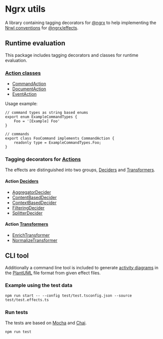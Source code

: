 # Ngrx utils
A library containing tagging decorators for [@ngrx] to help implementing the
[Nrwl conventions][nrwl.io] for [@ngrx/effects].

## Runtime evaluation
This package includes tagging decorators and classes for runtime evaluation.

### [Action classes][Categories of Actions]
* [CommandAction][Command]
* [DocumentAction][Document]
* [EventAction][Event]

Usage example:
```:typescript
// command types as string based enums
export enum ExampleCommandTypes {
    Foo = '[Example] Foo'
}

// commands
export class FooCommand implements CommandAction {
    readonly type = ExampleCommandTypes.Foo;
}
```

### Tagging decorators for [Actions][@ngrx/actions]
The effects are distinguished into two groups, [Deciders] and [Transformers].

#### Action [Deciders]
* [AggregatorDecider]
* [ContentBasedDecider]
* [ContextBasedDecider]
* [FilteringDecider]
* [SplitterDecider]

#### Action [Transformers]
* [EnrichTransformer]
* [NormalizeTransformer]

## CLI tool
Additionally a command line tool is included to generate [activity diagrams][Activity diagram]
in the [PlantUML] file format from given effect files.

### Example using the test data
`npm run start -- --config test/test.tsconfig.json --source test/test.effects.ts`

### Run tests
The tests are based on [Mocha] and [Chai].

`npm run test`

[@ngrx]: https://github.com/ngrx/platform
[@ngrx/effects]: https://github.com/ngrx/platform/tree/master/docs/effects
[@ngrx/actions]: https://github.com/ngrx/platform/blob/master/docs/store/actions.md#typed-actions

[nrwl.io]: https://blog.nrwl.io/ngrx-patterns-and-techniques-f46126e2b1e5
[Categories of Actions]: https://blog.nrwl.io/ngrx-patterns-and-techniques-f46126e2b1e5#8d68
[Command]: https://blog.nrwl.io/ngrx-patterns-and-techniques-f46126e2b1e5#219c
[Document]: https://blog.nrwl.io/ngrx-patterns-and-techniques-f46126e2b1e5#3385
[Event]: https://blog.nrwl.io/ngrx-patterns-and-techniques-f46126e2b1e5#68eb

[Deciders]: https://blog.nrwl.io/ngrx-patterns-and-techniques-f46126e2b1e5#ae62
[AggregatorDecider]: https://blog.nrwl.io/ngrx-patterns-and-techniques-f46126e2b1e5#6e15
[ContentBasedDecider]: https://blog.nrwl.io/ngrx-patterns-and-techniques-f46126e2b1e5#ab44
[ContextBasedDecider]: https://blog.nrwl.io/ngrx-patterns-and-techniques-f46126e2b1e5#19ad
[FilteringDecider]: https://blog.nrwl.io/ngrx-patterns-and-techniques-f46126e2b1e5#d712
[SplitterDecider]: https://blog.nrwl.io/ngrx-patterns-and-techniques-f46126e2b1e5#cdd3

[Transformers]: https://blog.nrwl.io/ngrx-patterns-and-techniques-f46126e2b1e5#ada3
[EnrichTransformer]: https://blog.nrwl.io/ngrx-patterns-and-techniques-f46126e2b1e5#4da0
[NormalizeTransformer]: https://blog.nrwl.io/ngrx-patterns-and-techniques-f46126e2b1e5#5ee1

[PlantUML]: http://plantuml.com/
[Activity diagram]: http://plantuml.com/activity-diagram-beta
[Mocha]: https://mochajs.org/
[Chai]: http://www.chaijs.com/
